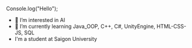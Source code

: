 Console.log("Hello");
- 👀 I’m interested in AI
- 🌱 I’m currently learning Java_OOP, C++, C#, UnityEngine, HTML-CSS-JS, SQL
- I'm a student at Saigon University
<!---
HoangsonnLe/HoangsonnLe is a ✨ special ✨ repository because its `README.md` (this file) appears on your GitHub profile.
You can click the Preview link to take a look at your changes.
--->
